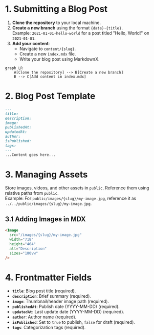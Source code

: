 
# 1. Submitting a Blog Post

1. **Clone the repository** to your local machine.
2. **Create a new branch** using the format `{date}-{title}`.  
   Example: `2021-01-01-hello-world` for a post titled "Hello, World!" on `2021-01-01`.
3. **Add your content**:
   - Navigate to `content/{slug}`.
   - Create a new `index.mdx` file.
   - Write your blog post using MarkdownX.

```mermaid
graph LR
    A[Clone the repository] --> B[Create a new branch]
    B --> C[Add content in index.mdx]
```

# 2. Blog Post Template

```markdown
---
title: 
description: 
image: 
publishedAt: 
updatedAt: 
author: 
isPublished: 
tags: 
---
...Content goes here...
```

# 3. Managing Assets

Store images, videos, and other assets in `public`. Reference them using relative paths from `public`.  
Example: For `public/images/{slug}/my-image.jpg`, reference it as `../../public/images/{slug}/my-image.jpg`.

## 3.1 Adding Images in MDX

```markdown
<Image
  src="/images/{slug}/my-image.jpg"
  width="718"
  height="404"
  alt="Description"
  sizes="100vw"
/>
```

# 4. Frontmatter Fields

- **`title`**: Blog post title (required).
- **`description`**: Brief summary (required).
- **`image`**: Thumbnail/header image path (required).
- **`publishedAt`**: Publish date (YYYY-MM-DD) (required).
- **`updatedAt`**: Last update date (YYYY-MM-DD) (required).
- **`author`**: Author name (required).
- **`isPublished`**: Set to `true` to publish, `false` for draft (required).
- **`tags`**: Categorization tags (required).
